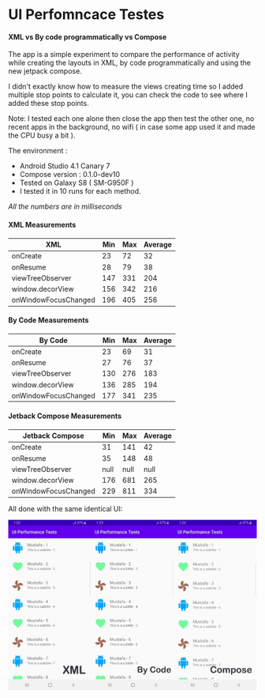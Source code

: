 

# UI Perfomncace Testes
#### XML vs By code programmatically vs Compose
The app is a simple experiment to compare the performance of activity while creating the layouts in XML, by code programmatically and using the new jetpack compose.

I didn't exactly know how to measure the views creating time so I added multiple stop points to calculate it, you can check the code to see where I added these stop points.

Note: I tested each one alone then close the app then test the other one, no recent apps in the background, no wifi ( in case some app used it and made the CPU busy a bit ).

The environment :
 - Android Studio 4.1 Canary 7
 - Compose version : 0.1.0-dev10
 - Tested on Galaxy S8 ( SM-G950F )
 - I tested it in 10 runs for each method.

*All the numbers are in milliseconds*
#### XML  Measurements
| XML  | Min | Max | Average |
|--|--|--|--|
| onCreate | 23 | 72 | 32|
| onResume| 28| 79| 38|
| viewTreeObserver | 147| 331| 204|
| window.decorView| 156| 342| 216|
| onWindowFocusChanged| 196| 405| 256|

#### By Code  Measurements
| By Code | Min | Max | Average |
|--|--|--|--|
| onCreate | 23| 69 | 31|
| onResume| 27| 76 | 37|
| viewTreeObserver | 130| 276| 183|
| window.decorView| 136| 285| 194|
| onWindowFocusChanged| 177| 341| 235|

#### Jetback Compose Measurements
| Jetback Compose | Min | Max | Average |
|--|--|--|--|
| onCreate | 31| 141| 42|
| onResume| 35| 148| 48|
| viewTreeObserver | null | null  | null  |
| window.decorView| 176| 681| 265|
| onWindowFocusChanged| 229| 811| 334|


All done with the same identical UI:

<img src="screenshots/ui.jpg" alt="UI used for testing">